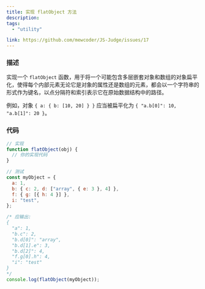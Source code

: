 ```yaml
---
title: 实现 flatObject 方法
description:
tags:
  - "utility"

link: https://github.com/mewcoder/JS-Judge/issues/17
---
```


### 描述

实现一个 `flatObject` 函数，用于将一个可能包含多层嵌套对象和数组的对象扁平化，使得每个内部元素无论它是对象的属性还是数组的元素，都会以一个字符串的形式作为键名，以点分隔符和索引表示它在原始数据结构中的路径。

例如，对象 `{ a: { b: [10, 20] } }` 应当被扁平化为 `{ "a.b[0]": 10, "a.b[1]": 20 }`。

### 代码

```js
// 实现
function flatObject(obj) {
  // 你的实现代码
}

// 测试
const myObject = {
  a: 1,
  b: { c: 2, d: ["array", { e: 3 }, 4] },
  f: { g: [{ h: 4 }] },
  i: "test",
};

/* 应输出:
{
  "a": 1,
  "b.c": 2,
  "b.d[0]": "array",
  "b.d[1].e": 3,
  "b.d[2]": 4,
  "f.g[0].h": 4,
  "i": "test"
}
*/
console.log(flatObject(myObject));
```
